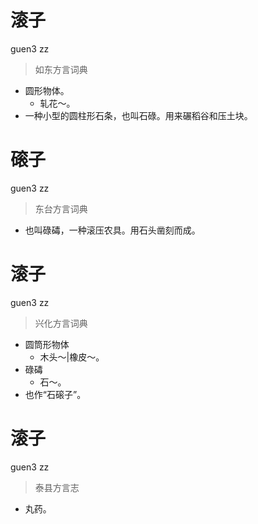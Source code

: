 # 滚子
guen3 zz
> 如东方言词典
- 圆形物体。
  - 轧花～。
- 一种小型的圆柱形石条，也叫石碌。用来碾稻谷和压土块。

# 磙子
guen3 zz
> 东台方言词典
- 也叫碌碡，一种滚压农具。用石头凿刻而成。

# 滚子
guen3 zz
> 兴化方言词典
- 圆筒形物体
  - 木头～|橡皮～。
- 碌碡
  - 石～。
- 也作“石磙子”。

# 滚子
guen3 zz
> 泰县方言志
- 丸药。

